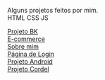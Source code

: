 Alguns projetos feitos por mim.<br>
HTML CSS JS

<a href="https://thdev7.github.io/Portfolio/projetobk/index.html" target="_blank" rel="external">Projeto BK</a> <br>
<a href="https://thdev7.github.io/Portfolio/e-commerce/index.html" target="_blank" rel="external">E-commerce</a> <br> 
<a href="https://thdev7.github.io/Portfolio/biografia/index.html" target="_blank" rel="external">Sobre mim</a> <br>
<a href="https://thdev7.github.io/Portfolio/loginpg1/index.html" target="_blank" rel="external">Página de Login</a> <br>
<a href="https://thdev7.github.io/Portfolio/desafio_android/android.html" target="_blank" rel="external">Projeto Android<a> <br>
<a href="https://thdev7.github.io/Portfolio/projeto_cordel/index.html" target="_blank" rel="external">Projeto Cordel</a>